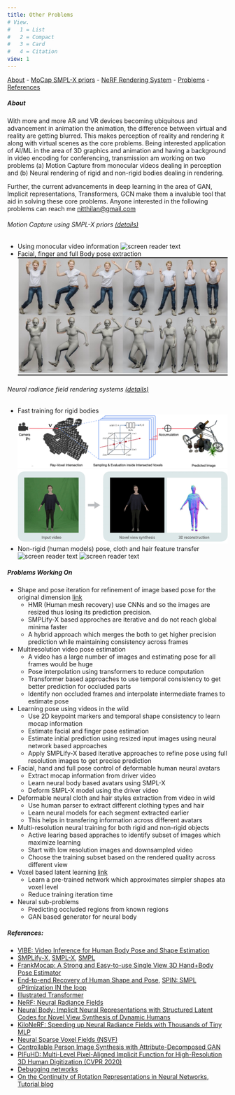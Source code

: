 ```yaml
---
title: Other Problems
# View.
#   1 = List
#   2 = Compact
#   3 = Card
#   4 = Citation
view: 1
---
```


[About](#about) - [MoCap SMPL-X priors](#motion-capture-using-smpl-x-priors) - [NeRF Rendering System](#neural-radiance-field-rendering-systems) - [Problems](#problems-working-on) - [References](#references) 

##### About
With more and more AR and VR devices becoming ubiquitous and advancement in animation the animation, the difference between virtual and reality are getting blurred. This makes perception of reality and rendering it along with virtual scenes as the core problems. Being interested application of AI/ML in the area of 3D graphics and animation and having a background in video encoding for conferencing, transmission am working on two problems (a) Motion Capture from monocular videos dealing in perception and (b) Neural rendering of rigid and non-rigid bodies dealing in rendering. 

Further, the current advancements in deep learning in the area of GAN, Implicit representations, Transformers, GCN make them a invaluble tool that aid in solving these core problems. Anyone interested in the following problems can reach me nitthilan@gmail.com

###### Motion Capture using SMPL-X priors [(details)](#problems-working-on)
- Using monocular video information
![screen reader text](mocap_parkor.gif "VIBE")
- Facial, finger and full Body pose extraction
![screen reader text](mocap_smplx.jpeg "SMPLify-X")
<!-- {{< figure src="mocap_smplx.jpeg" caption="A caption" numbered="true" >}} -->

######  Neural radiance field rendering systems [(details)](#problems-working-on)
- Fast training for rigid bodies
![screen reader text](NSVF.png "NSVF")
![screen reader text](neural_body.gif "Neural Body")
- Non-rigid (human models) pose, cloth and hair feature transfer
![screen reader text](nerf_controllable_features.gif "ADGAN") ![screen reader text](nerf_pose_transfer.gif "ADGAN")


##### Problems Working On
- Shape and pose iteration for refinement of image based pose for the original dimension [link](https://github.com/nitthilan/video_pose_estimation)
	- HMR (Human mesh recovery) use CNNs and so the images are resized thus losing its prediction precision. 
	- SMPLify-X based approches are iterative and do not reach global minima faster
	- A hybrid approach which merges the both to get higher precision prediction while maintaining consistency across frames
- Multiresolution video pose estimation
	- A video has a large number of images and estimating pose for all frames would be huge
	- Pose interpolation using transformers to reduce computation
	- Transformer based approaches to use temporal consistency to get better prediction for occluded parts
	- Identify non occluded frames and interpolate intermediate frames to estimate pose
- Learning pose using videos in the wild 
	- Use 2D keypoint markers and temporal shape consistency to learn mocap information
	- Estimate facial and finger pose estimation
	- Estimate initial prediction using resized input images using neural network based approaches
	- Apply SMPLify-X based iterative approaches to refine pose using full resolution images to get precise prediction
- Facial, hand and full pose control of deformable human neural avatars
	- Extract mocap information from driver video
	- Learn neural body based avatars using SMPL-X
	- Deform SMPL-X model using the driver video
- Deformable neural cloth and hair styles extraction from video in wild
	- Use human parser to extract different clothing types and hair
	- Learn neural models for each segment extracted earlier
	- This helps in transfering information across different avatars
- Multi-resolution neural training for both rigid and non-rigid objects
	- Active learing based appraches to identify subset of images which maximize learning
	- Start with low resolution images and downsampled video
	- Choose the training subset based on the rendered quality across different view
- Voxel based latent learning [link](https://github.com/nitthilan/kilonerf_modified)
	- Learn a pre-trained network which approximates simpler shapes ata voxel level
	- Reduce training iteration time
- Neural sub-problems
	- Predicting occluded regions from known regions
	- GAN based generator for neural body

##### References:
- [VIBE: Video Inference for Human Body Pose and Shape Estimation](https://github.com/mkocabas/VIBE)
- [SMPLify-X](https://github.com/vchoutas/smplify-x), [SMPL-X](https://smpl-x.is.tue.mpg.de/), [SMPL](https://smpl.is.tue.mpg.de/)
- [FrankMocap: A Strong and Easy-to-use Single View 3D Hand+Body Pose Estimator](https://github.com/facebookresearch/frankmocap)
- [End-to-end Recovery of Human Shape and Pose](https://github.com/akanazawa/hmr), [SPIN: SMPL oPtimization IN the loop](https://github.com/nkolot/SPIN)
- [Illustrated Transformer](https://jalammar.github.io/illustrated-transformer/)
- [NeRF: Neural Radiance Fields](https://github.com/bmild/nerf)
- [Neural Body: Implicit Neural Representations with Structured Latent Codes for Novel View Synthesis of Dynamic Humans](https://github.com/zju3dv/neuralbody)
- [KiloNeRF: Speeding up Neural Radiance Fields with Thousands of Tiny MLP](https://github.com/creiser/kilonerf)
- [Neural Sparse Voxel Fields (NSVF)](https://github.com/facebookresearch/NSVF)
- [Controllable Person Image Synthesis with Attribute-Decomposed GAN](https://github.com/menyifang/ADGAN)
- [PIFuHD: Multi-Level Pixel-Aligned Implicit Function for High-Resolution 3D Human Digitization (CVPR 2020)](https://github.com/facebookresearch/pifuhd)
- [Debugging networks](https://jonathan-hui.medium.com/debug-a-deep-learning-network-part-5-1123c20f960d)
-  [On the Continuity of Rotation Representations in Neural Networks](https://arxiv.org/pdf/1812.07035.pdf), [Tutorial blog](https://towardsdatascience.com/better-rotation-representations-for-accurate-pose-estimation-e890a7e1317f)

